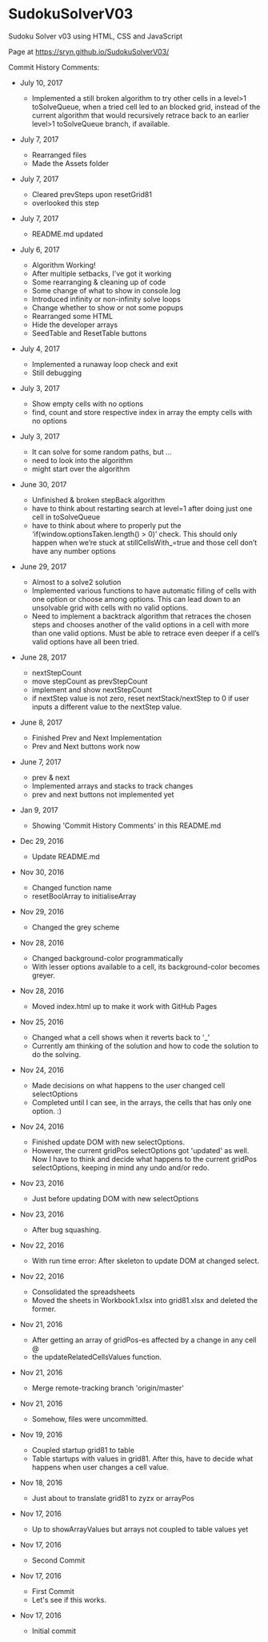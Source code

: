 # SudokuSolverV03
Sudoku Solver v03 using HTML, CSS and JavaScript

Page at https://sryn.github.io/SudokuSolverV03/

Commit History Comments:

* July 10, 2017
	- Implemented a still broken algorithm to try other cells in a level>1 toSolveQueue, when a tried cell led to an blocked grid, instead of the current algorithm that would recursively retrace back to an earlier level>1 toSolveQueue branch, if available.


* July 7, 2017
	- Rearranged files
	- Made the Assets folder


* July 7, 2017
	- Cleared prevSteps upon resetGrid81
	- overlooked this step


* July 7, 2017
	- README.md updated


* July 6, 2017
	- Algorithm Working!
	- After multiple setbacks, I've got it working
	- Some rearranging & cleaning up of code
	- Some change of what to show in console.log
	- Introduced infinity or non-infinity solve loops
	- Change whether to show or not some popups
	- Rearranged some HTML
	- Hide the developer arrays
	- SeedTable and ResetTable buttons


* July 4, 2017
	- Implemented a runaway loop check and exit
	- Still debugging


* July 3, 2017
	- Show empty cells with no options
	- find, count and store respective index in array the empty cells with
no options


* July 3, 2017
	- It can solve for some random paths, but ...
	- need to look into the algorithm
	- might start over the algorithm


* June 30, 2017
	- Unfinished & broken stepBack algorithm
	- have to think about restarting search at level=1 after doing just one
cell in toSolveQueue
	- have to think about where to properly put the
‘if(window.optionsTaken.length() > 0)’ check. This should only happen
when we’re stuck at stillCellsWith_=true and those cell don’t have any
number options


* June 29, 2017
	- Almost to a solve2 solution
	- Implemented various functions to have automatic filling of cells with
one option or choose among options. This can lead down to an unsolvable
grid with cells with no valid options.
	- Need to implement a backtrack algorithm that retraces the chosen
steps and chooses another of the valid options in a cell with more than
one valid options. Must be able to retrace even deeper if a cell’s
valid options have all been tried.


* June 28, 2017
	- nextStepCount
	- move stepCount as prevStepCount
	- implement and show nextStepCount
	- if nextStep value is not zero, reset nextStack/nextStep to 0 if user
inputs a different value to the nextStep value.


* June 8, 2017
	- Finished Prev and Next Implementation
	- Prev and Next buttons work now


* June 7, 2017
	- prev & next
	- Implemented arrays and stacks to track changes
	- prev and next buttons not implemented yet


* Jan 9, 2017
	- Showing 'Commit History Comments' in this README.md


* Dec 29, 2016
	- Update README.md


* Nov 30, 2016
	- Changed function name
	- resetBoolArray to initialiseArray


* Nov 29, 2016
	- Changed the grey scheme


* Nov 28, 2016
	- Changed background-color programmatically
	- With lesser options available to a cell, its background-color becomes
greyer.


* Nov 28, 2016
	- Moved index.html up to make it work with GitHub Pages


* Nov 25, 2016
	- Changed what a cell shows when it reverts back to '_'
	- Currently am thinking of the solution and how to code the solution to do
the solving.


* Nov 24, 2016
	- Made decisions on what happens to the user changed cell selectOptions
	- Completed until I can see, in the arrays, the cells that has only one
option. :)


* Nov 24, 2016
	- Finished update DOM with new selectOptions.
	- However, the current gridPos selectOptions got 'updated' as well. Now I have to think and decide what happens to the current gridPos selectOptions, keeping in mind any undo and/or redo.


* Nov 23, 2016
	- Just before updating DOM with new selectOptions


* Nov 23, 2016
	- After bug squashing.


* Nov 22, 2016
	- With run time error: After skeleton to update DOM at changed select.


* Nov 22, 2016
	- Consolidated the spreadsheets
	- Moved the sheets in Workbook1.xlsx into grid81.xlsx and deleted the
former.


* Nov 21, 2016
	- After getting an array of gridPos-es affected by a change in any cell @
	- the updateRelatedCellsValues function.


* Nov 21, 2016
	- Merge remote-tracking branch 'origin/master'


* Nov 21, 2016
	- Somehow, files were uncommitted.


* Nov 19, 2016
	- Coupled startup grid81 to table
	- Table startups with values in grid81.  After this, have to decide what
happens when user changes a cell value.


* Nov 18, 2016
	- Just about to translate grid81 to zyzx or arrayPos


* Nov 17, 2016
	- Up to showArrayValues but arrays not coupled to table values yet


* Nov 17, 2016
	- Second Commit


* Nov 17, 2016
	- First Commit
	- Let's see if this works.


* Nov 17, 2016
	- Initial commit
